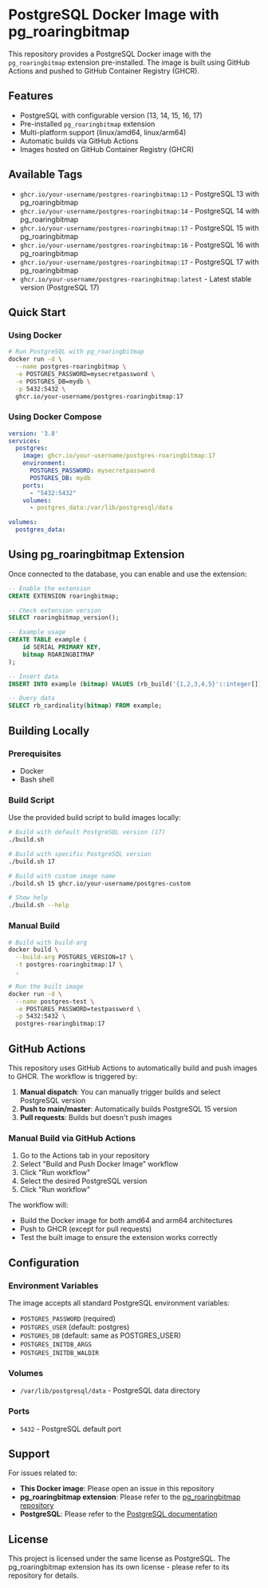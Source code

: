 # PostgreSQL Docker Image with pg_roaringbitmap

This repository provides a PostgreSQL Docker image with the `pg_roaringbitmap` extension pre-installed. The image is built using GitHub Actions and pushed to GitHub Container Registry (GHCR).

## Features

- PostgreSQL with configurable version (13, 14, 15, 16, 17)
- Pre-installed `pg_roaringbitmap` extension
- Multi-platform support (linux/amd64, linux/arm64)
- Automatic builds via GitHub Actions
- Images hosted on GitHub Container Registry (GHCR)

## Available Tags

- `ghcr.io/your-username/postgres-roaringbitmap:13` - PostgreSQL 13 with pg_roaringbitmap
- `ghcr.io/your-username/postgres-roaringbitmap:14` - PostgreSQL 14 with pg_roaringbitmap
- `ghcr.io/your-username/postgres-roaringbitmap:17` - PostgreSQL 15 with pg_roaringbitmap
- `ghcr.io/your-username/postgres-roaringbitmap:16` - PostgreSQL 16 with pg_roaringbitmap
- `ghcr.io/your-username/postgres-roaringbitmap:17` - PostgreSQL 17 with pg_roaringbitmap
- `ghcr.io/your-username/postgres-roaringbitmap:latest` - Latest stable version (PostgreSQL 17)

## Quick Start

### Using Docker

```bash
# Run PostgreSQL with pg_roaringbitmap
docker run -d \
  --name postgres-roaringbitmap \
  -e POSTGRES_PASSWORD=mysecretpassword \
  -e POSTGRES_DB=mydb \
  -p 5432:5432 \
  ghcr.io/your-username/postgres-roaringbitmap:17
```

### Using Docker Compose

```yaml
version: '3.8'
services:
  postgres:
    image: ghcr.io/your-username/postgres-roaringbitmap:17
    environment:
      POSTGRES_PASSWORD: mysecretpassword
      POSTGRES_DB: mydb
    ports:
      - "5432:5432"
    volumes:
      - postgres_data:/var/lib/postgresql/data

volumes:
  postgres_data:
```

## Using pg_roaringbitmap Extension

Once connected to the database, you can enable and use the extension:

```sql
-- Enable the extension
CREATE EXTENSION roaringbitmap;

-- Check extension version
SELECT roaringbitmap_version();

-- Example usage
CREATE TABLE example (
    id SERIAL PRIMARY KEY,
    bitmap ROARINGBITMAP
);

-- Insert data
INSERT INTO example (bitmap) VALUES (rb_build('{1,2,3,4,5}'::integer[]));

-- Query data
SELECT rb_cardinality(bitmap) FROM example;
```

## Building Locally

### Prerequisites

- Docker
- Bash shell

### Build Script

Use the provided build script to build images locally:

```bash
# Build with default PostgreSQL version (17)
./build.sh

# Build with specific PostgreSQL version
./build.sh 17

# Build with custom image name
./build.sh 15 ghcr.io/your-username/postgres-custom

# Show help
./build.sh --help
```

### Manual Build

```bash
# Build with build-arg
docker build \
  --build-arg POSTGRES_VERSION=17 \
  -t postgres-roaringbitmap:17 \
  .

# Run the built image
docker run -d \
  --name postgres-test \
  -e POSTGRES_PASSWORD=testpassword \
  -p 5432:5432 \
  postgres-roaringbitmap:17
```

## GitHub Actions

This repository uses GitHub Actions to automatically build and push images to GHCR. The workflow is triggered by:

1. **Manual dispatch**: You can manually trigger builds and select PostgreSQL version
2. **Push to main/master**: Automatically builds PostgreSQL 15 version
3. **Pull requests**: Builds but doesn't push images

### Manual Build via GitHub Actions

1. Go to the Actions tab in your repository
2. Select "Build and Push Docker Image" workflow
3. Click "Run workflow"
4. Select the desired PostgreSQL version
5. Click "Run workflow"

The workflow will:
- Build the Docker image for both amd64 and arm64 architectures
- Push to GHCR (except for pull requests)
- Test the built image to ensure the extension works correctly

## Configuration

### Environment Variables

The image accepts all standard PostgreSQL environment variables:

- `POSTGRES_PASSWORD` (required)
- `POSTGRES_USER` (default: postgres)
- `POSTGRES_DB` (default: same as POSTGRES_USER)
- `POSTGRES_INITDB_ARGS`
- `POSTGRES_INITDB_WALDIR`

### Volumes

- `/var/lib/postgresql/data` - PostgreSQL data directory

### Ports

- `5432` - PostgreSQL default port

## Support

For issues related to:
- **This Docker image**: Please open an issue in this repository
- **pg_roaringbitmap extension**: Please refer to the [pg_roaringbitmap repository](https://github.com/ChenHuajun/pg_roaringbitmap)
- **PostgreSQL**: Please refer to the [PostgreSQL documentation](https://www.postgresql.org/docs/)

## License

This project is licensed under the same license as PostgreSQL. The pg_roaringbitmap extension has its own license - please refer to its repository for details.